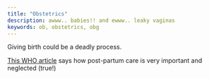 ```yaml
---
title: "Obstetrics"
description: awww.. babies!! and ewww.. leaky vaginas
keywords: ob, obstetrics, obg
---
```

Giving birth could be a deadly process.

[This WHO article](http://www.who.int/bulletin/volumes/85/10/07-045963/en/) says how post-partum care is very important and neglected (true!)
